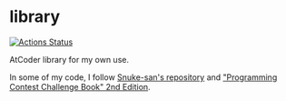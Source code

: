 # library

[![Actions Status](https://github.com/kazunetakahashi/library/workflows/verify/badge.svg)](https://github.com/kazunetakahashi/library/actions)

AtCoder library for my own use.

In some of my code, I follow [Snuke-san's repository](https://github.com/atcoder-live/library) and ["Programming Contest Challenge Book" 2nd Edition](https://amzn.to/2CsUBuU).
